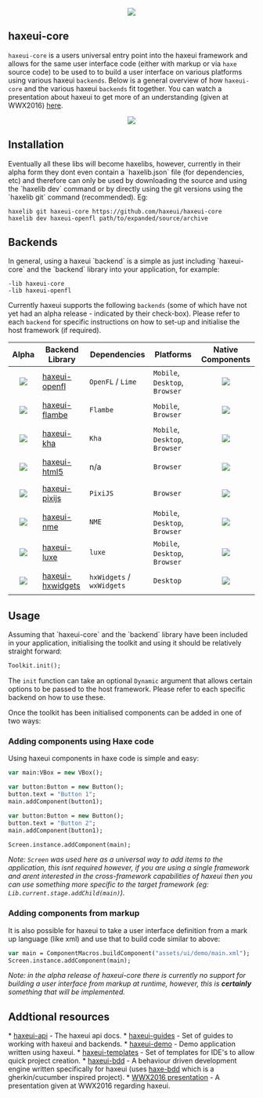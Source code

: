 <p align="center">
  <img src="https://dl.dropboxusercontent.com/u/26678671/haxeui2-warning.png"/>
</p>

<h2>haxeui-core</h2>

`haxeui-core` is a users universal entry point into the haxeui framework and allows for the same user interface code (either with markup or via `haxe` source code) to be used to to build a user interface on various platforms using various haxeui `backends`. Below is a general overview of how `haxeui-core` and the various haxeui `backends` fit together. You can watch a presentation about haxeui to get more of an understanding (given at WWX2016) <a href="https://www.youtube.com/watch?v=L8J8qrR2VSg&feature=youtu.be">here</a>.

<p align="center">
  <img src="https://dl.dropboxusercontent.com/u/26678671/haxeui-overview.png"/>
</p>

<h2>Installation</h2>
Eventually all these libs will become haxelibs, however, currently in their alpha form they dont even contain a `haxelib.json` file (for dependencies, etc) and therefore can only be used by downloading the source and using the `haxelib dev` command or by directly using the git versions using the `haxelib git` command (recommended). Eg:

```
haxelib git haxeui-core https://github.com/haxeui/haxeui-core
haxelib dev haxeui-openfl path/to/expanded/source/archive
```


<h2>Backends</h2>
In general, using a haxeui `backend` is a simple as just including `haxeui-core` and the `backend` library into your application, for example:

```
-lib haxeui-core
-lib haxeui-openfl
```

Currently haxeui supports the following `backends` (some of which have not yet had an alpha release - indicated by their check-box). Please refer to each `backend` for specific instructions on how to set-up and initialise the host framework (if required).


| Alpha             | Backend Library                   | Dependencies        | Platforms | Native Components |
| ---------------| -----------------------| ----------------- | ----- | ----- |
| <center><img src="https://dl.dropboxusercontent.com/u/26678671/tick.png"></center> | <a href="https://github.com/haxeui/haxeui-openfl">haxeui-openfl</a> | `OpenFL` / `Lime` | `Mobile`, `Desktop`, `Browser` | <center><img src="https://dl.dropboxusercontent.com/u/26678671/cross.png"></center> |
| <p align="center"><img src="https://dl.dropboxusercontent.com/u/26678671/cross.png"></p> | <a href="https://github.com/haxeui/haxeui-flambe">haxeui-flambe</a> | `Flambe` | `Mobile`, `Browser` | <p align="center"><img src="https://dl.dropboxusercontent.com/u/26678671/cross.png"></p> |
| <p align="center"><img src="https://dl.dropboxusercontent.com/u/26678671/cross.png"></p> | <a href="https://github.com/haxeui/haxeui-kha">haxeui-kha</a> | `Kha` | `Mobile`, `Desktop`, `Browser` | <p align="center"><img src="https://dl.dropboxusercontent.com/u/26678671/cross.png"></p> |
| <p align="center"><img src="https://dl.dropboxusercontent.com/u/26678671/cross.png"></p> | <a href="https://github.com/haxeui/haxeui-html5">haxeui-html5</a> | n/a | `Browser` | <p align="center"><img src="https://dl.dropboxusercontent.com/u/26678671/tick.png"></p> |
| <p align="center"><img src="https://dl.dropboxusercontent.com/u/26678671/cross.png"></p> | <a href="https://github.com/haxeui/haxeui-pixijs">haxeui-pixijs</a> | `PixiJS` | `Browser` | <p align="center"><img src="https://dl.dropboxusercontent.com/u/26678671/cross.png"></p> |
| <p align="center"><img src="https://dl.dropboxusercontent.com/u/26678671/cross.png"></p> | <a href="https://github.com/haxeui/haxeui-nme">haxeui-nme</a> | `NME` | `Mobile`, `Desktop`, `Browser` | <p align="center"><img src="https://dl.dropboxusercontent.com/u/26678671/cross.png"></p> |
| <p align="center"><img src="https://dl.dropboxusercontent.com/u/26678671/cross.png"></p> | <a href="https://github.com/haxeui/haxeui-luxe">haxeui-luxe</a> | `luxe` | `Mobile`, `Desktop`, `Browser` | <p align="center"><img src="https://dl.dropboxusercontent.com/u/26678671/cross.png"></p> |
| <p align="center"><img src="https://dl.dropboxusercontent.com/u/26678671/cross.png"></p> | <a href="https://github.com/haxeui/haxeui-hxwidgets">haxeui-hxwidgets</a> | `hxWidgets` / `wxWidgets` | `Desktop` | <p align="center"><img src="https://dl.dropboxusercontent.com/u/26678671/tick.png"></p> |

<h2>Usage</h2>
Assuming that `haxeui-core` and the `backend` library have been included in your application, initialising the toolkit and using it should be relatively straight forward:

```haxe
Toolkit.init();
```

The `init` function can take an optional `Dynamic` argument that allows certain options to be passed to the host framework. Please refer to each specific backend on how to use these. 

Once the toolkit has been initialised components can be added in one of two ways:

<h3>Adding components using Haxe code</h3>
Using haxeui components in haxe code is simple and easy:

```haxe
var main:VBox = new VBox();

var button:Button = new Button();
button.text = "Button 1";
main.addComponent(button1);

var button:Button = new Button();
button.text = "Button 2";
main.addComponent(button1);

Screen.instance.addComponent(main);
```

_Note: `Screen` was used here as a universal way to add items to the application, this isnt required however, if you are using a single framework and arent interested in the cross-framework capabilities of haxeui then you can use something more specific to the target framework (eg: `Lib.current.stage.addChild(main)`)._

<h3>Adding components from markup</h3>
It is also possible for haxeui to take a user interface definition from a mark up language (like xml) and use that to build code similar to above:

```haxe
var main = ComponentMacros.buildComponent("assets/ui/demo/main.xml");
Screen.instance.addComponent(main);
```

_Note: in the alpha release of haxeui-core there is currently no support for building a user interface from markup at runtime, however, this is **certainly** something that will be implemented._

<h2>Addtional resources</h2>
* <a href="http://haxeui.github.io/haxeui-api/">haxeui-api</a> - The haxeui api docs.
* <a href="https://github.com/haxeui/haxeui-guides">haxeui-guides</a> - Set of guides to working with haxeui and backends.
* <a href="https://github.com/haxeui/haxeui-demo">haxeui-demo</a> - Demo application written using haxeui.
* <a href="https://github.com/haxeui/haxeui-templates">haxeui-templates</a> - Set of templates for IDE's to allow quick project creation.
* <a href="https://github.com/haxeui/haxeui-bdd">haxeui-bdd</a> - A behaviour driven development engine written specifically for haxeui (uses <a href="https://github.com/haxeui/haxe-bdd">haxe-bdd</a> which is a gherkin/cucumber inspired project).
* <a href="https://www.youtube.com/watch?v=L8J8qrR2VSg&feature=youtu.be">WWX2016 presentation</a> - A presentation given at WWX2016 regarding haxeui.

